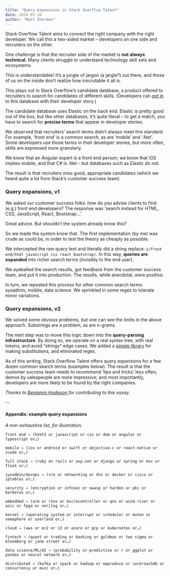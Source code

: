```yaml
---
title: "Query expansions in Stack Overflow Talent"
date: 2018-07-26
author: "Matt Sherman"
---
```


Stack Overflow Talent aims to connect the right company with the right developer. We call this a two-sided market – developers on one side and recruiters on the other.

One challenge is that the recruiter side of the market is **not always technical**. Many clients struggle to understand technology skill sets and ecosystems.

This is understandable! It’s a jungle of jargon (a jargle?) out there, and those of us on the inside don’t realize how inscrutable it all is.

This plays out in Stack Overflow’s candidate database, a product offered to recruiters to search for candidates of different skills. (Developers can [opt in](https://stackoverflow.com/users/jobsearch/current) to this database with their developer story.)

The candidate database uses Elastic on the back end. Elastic is pretty good out of the box, but like other databases, it’s quite literal – to get a match, you have to search for **precise terms** that appear in developer stories.

We observed that recruiters’ search terms didn’t always meet this standard. For example, ‘front end’ is a common search, as are ‘mobile’ and ‘.Net’. Some developers use those terms in their developer stories, but more often, skills are expressed more granularly.

_We_ know that an Angular expert is a front end person; we know that iOS implies mobile, and that C# is .Net – but databases such as Elastic do not.

The result is that recruiters miss good, appropriate candidates (which we heard quite a lot from Stack’s customer success team).

### Query expansions, v1

We asked our customer success folks: how do you advise clients to find (e.g.) front end developers? The response was ‘search instead for HTML, CSS, JavaScript, React, Bootstrap…’.

Great advice. But shouldn’t the system already know this?

So we made the system know that. The first implementation (by me) was crude as could be, in order to test the theory as cheaply as possible.

We intercepted the raw query text and literally did a string replace: `s/front end/html javascript css react bootstrap/`. In this way, **queries are expanded** into richer search terms (invisibly to the end user).

We eyeballed the search results, got feedback from the customer success team, and put it into production. The results, while anecdotal, were positive.

In turn, we repeated this process for other common search terms: sysadmin, mobile, data science. We sprinkled in some regex to tolerate minor variations.

### Query expansions, v2

We solved some obvious problems, but one can see the limits in the above approach. Substrings are a problem, as are n-grams.

The next step was to move this logic down into the **query-parsing infrastructure**. By doing so, we operate on a real syntax tree, with real tokens, and avoid “stringy” edge cases. We added a [simple library](https://www.benjamin.pizza/posts/2017-11-13-recursion-without-recursion.html) for making substitutions, and eliminated regex.

As of this writing, Stack Overflow Talent offers query expansions for a few dozen common search terms (examples below). The result is that the customer success team needs to recommend ‘tips and tricks’ less often; demos by salespeople are more impressive; and most importantly, developers are more likely to be found by the right companies.

_Thanks to [Benjamin Hodgson](https://www.benjamin.pizza) for contributing to this essay._

--

#### Appendix: example query expansions

_A non-exhaustive list, for illustration._

`front end → (html5 or javascript or css or dom or angular or typescript or…)`

`mobile → (ios or android or swift or objective-c or react-native or xcode or…)`

`full stack → (ruby on rails or asp.net or django or spring or mvc or flask or…)`

`sysadmin/devops → (sre or networking or dns or docker or cisco or iptables or…)`

`security → (encryption or infosec or owasp or harden or pki or kerberos or…)`

`embedded → (arm or rtos or microcontroller or qnx or wind river or asic or fpga or verilog or…)`

`kernel → (operating system or interrupt or scheduler or mutex or semaphore or userland or…)`

`cloud → (aws or ec2 or s3 or azure or gcp or kubernetes or…)`

`fintech → (quant or trading or banking or goldman or two sigma or bloomberg or jane street or…)`

`data science/ML/AI → (probability or predictive or r or ggplot or pandas or neural network or…)`

`distributed → (kafka or spark or hadoop or mapreduce or cockroachdb or concurrency or mvcc or…)`

